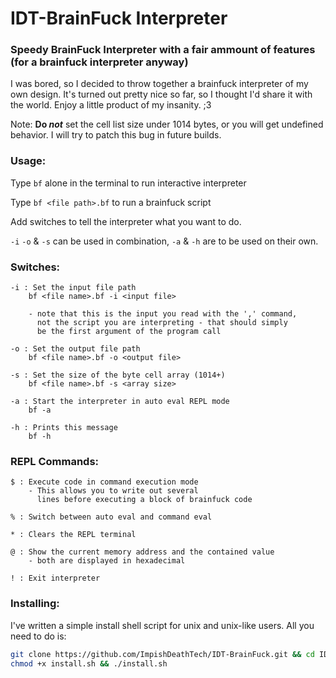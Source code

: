 # IDT-BrainFuck Interpreter
### Speedy BrainFuck Interpreter with a fair ammount of features (for a brainfuck interpreter anyway)

 I was bored, so I decided to throw together a brainfuck interpreter of my own design.
 It's turned out pretty nice so far, so I thought I'd share it with the world. Enjoy
 a little product of my insanity. ;3

Note: **Do _not_** set the cell list size under 1014 bytes, or you will get undefined behavior.
      I will try to patch this bug in future builds.

### Usage:

Type `bf` alone in the terminal to run interactive interpreter
    
Type `bf <file path>.bf` to run a brainfuck script

Add switches to tell the interpreter what you want to do.
    
`-i`  `-o` & `-s` can be used in combination, `-a` & `-h` are to be used on their own.
    
### Switches:
    
    -i : Set the input file path 
        bf <file name>.bf -i <input file>
        
        - note that this is the input you read with the ',' command,
          not the script you are interpreting - that should simply 
          be the first argument of the program call
    
    -o : Set the output file path 
        bf <file name>.bf -o <output file>
    
    -s : Set the size of the byte cell array (1014+)
        bf <file name>.bf -s <array size>
    
    -a : Start the interpreter in auto eval REPL mode
        bf -a
    
    -h : Prints this message
        bf -h

### REPL Commands:
    
    $ : Execute code in command execution mode
        - This allows you to write out several 
          lines before executing a block of brainfuck code
            
    % : Switch between auto eval and command eval
            
    * : Clears the REPL terminal

    @ : Show the current memory address and the contained value 
        - both are displayed in hexadecimal

    ! : Exit interpreter
    
### Installing:

I've written a simple install shell script for unix and unix-like users. All you need to do is:
    
```sh
git clone https://github.com/ImpishDeathTech/IDT-BrainFuck.git && cd IDT-BrainFuck
chmod +x install.sh && ./install.sh
``` 
